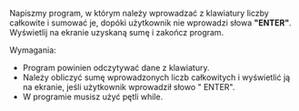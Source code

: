 Napiszmy program, w którym należy wprowadzać z klawiatury liczby całkowite i sumować je,
dopóki użytkownik nie wprowadzi słowa **"ENTER"**.
Wyświetlij na ekranie uzyskaną sumę i zakończ program.

Wymagania:

- Program powinien odczytywać dane z klawiatury.
- Należy obliczyć sumę wprowadzonych liczb całkowitych i wyświetlić ją na ekranie, jeśli użytkownik wprowadził słowo "
  ENTER".
- W programie musisz użyć pętli while.